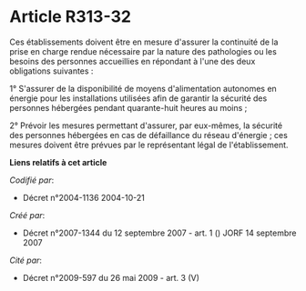 # Article R313-32

Ces établissements doivent être en mesure d'assurer la continuité de la prise en charge rendue nécessaire par la nature des
pathologies ou les besoins des personnes accueillies en répondant à l'une des deux obligations suivantes :

1° S'assurer de la disponibilité de moyens d'alimentation autonomes en énergie pour les installations utilisées afin de
garantir la sécurité des personnes hébergées pendant quarante-huit heures au moins ;

2° Prévoir les mesures permettant d'assurer, par eux-mêmes, la sécurité des personnes hébergées en cas de défaillance du
réseau d'énergie ; ces mesures doivent être prévues par le représentant légal de l'établissement.

**Liens relatifs à cet article**

_Codifié par_:

  - Décret n°2004-1136 2004-10-21

_Créé par_:

  - Décret n°2007-1344 du 12 septembre 2007 - art. 1 () JORF 14 septembre 2007

_Cité par_:

  - Décret n°2009-597 du 26 mai 2009 - art. 3 (V)
